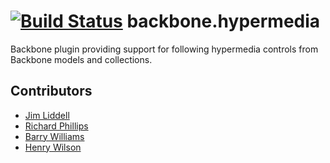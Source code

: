 [![Build Status](https://travis-ci.org/liddellj/backbone.hypermedia.svg?branch=master)](https://travis-ci.org/liddellj/backbone.hypermedia)
backbone.hypermedia
===================

Backbone plugin providing support for following hypermedia controls from Backbone models and collections.

## Contributors
 - [Jim Liddell](https://github.com/liddellj)
 - [Richard Phillips](https://github.com/richardiphillips)
 - [Barry Williams](https://github.com/bazwilliams)
 - [Henry Wilson](https://twitter.com/henryfcwilson)
